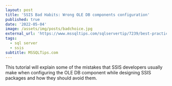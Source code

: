 ```yaml
---
layout: post
title: 'SSIS Bad Habits: Wrong OLE DB components configuration'
published: true
date: '2022-05-04'
image: /assets/img/posts/badchoice.jpg
external_url: 'https://www.mssqltips.com/sqlservertip/7239/best-practices-ssis-ole-db-components/'
tags:
  - sql server
  - ssis
subtitle: MSSQLTips.com
---
```

This tutorial will explain some of the mistakes that SSIS developers usually make when configuring the OLE DB component while designing SSIS packages and how they should avoid them.
